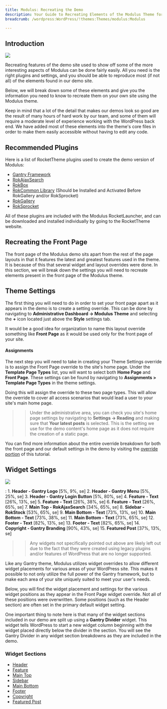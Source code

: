 ```yaml
---
title: Modulus: Recreating the Demo
description: Your Guide to Recreating Elements of the Modulus Theme for WordPress
breadcrumb: /wordpress:WordPress/!themes:Themes/modulus:Modulus

---
```


Introduction
-----

![][modulus2]

Recreating features of the demo site used to show off some of the more interesting aspects of Modulus can be done fairly easily. All you need is the right plugins and settings, and you should be able to reproduce most (if not all) of the elements found in our demo site.

Below, we will break down some of these elements and give you the information you need to know to recreate them on your own site using the Modulus theme.

Keep in mind that a lot of the detail that makes our demos look so good are the result of many hours of hard work by our team, and some of them will require a moderate level of experience working with the WordPress back end. We have added most of these elements into the theme's core files in order to make them easily accessible without having to edit any code.

Recommended Plugins
-----

Here is a list of RocketTheme plugins used to create the demo version of Modulus:

* [Gantry Framework][gantry]
* [RokAjaxSearch][rokajaxsearch]
* [RokBox][rokbox]
* [RokCommon Library](http://www.rockettheme.com/wordpress/plugins/rokutilities) (Should be Installed and Activated Before RokGallery and/or RokSprocket)
* [RokGallery][rokgallery]
* [RokSprocket][roksprocket]

All of these plugins are included with the Modulus RocketLauncher, and can be downloaded and installed individually by going to the RocketTheme website.

Recreating the Front Page
-----

The front page of the Modulus demo sits apart from the rest of the page layouts in that it features the latest and greatest features used in the theme. It is because of this that several widget and layout overrides were done. In this section, we will break down the settings you will need to recreate elements present in the front page of the Modulus theme.

Theme Settings
-----

The first thing you will need to do in order to set your front page apart as it appears in the demo is to create a setting override. This can be done by navigating to **Administrative Dashboard -> Modulus Theme** and selecting the **+** icon located just above the **Style** settings tab.

It would be a good idea for organization to name this layout override something like **Front Page** as it would be used only for the front page of your site.

#### Assignments

The next step you will need to take in creating your Theme Settings override is to assign the Front Page override to the site's home page. Under the **Template Page Types** list, you will want to select both **Home Page** and **Front Page**. These settings can be found by navigating to **Assignments > Template Page Types** in the theme settings.

Doing this will assign the override to these two page types. This will allow the override to cover all access scenarios that would lead a user to your site's main home page.

>> Under the administrative area, you can check you site's home page settings by navigating to **Settings -> Reading** and making sure that **Your latest posts** is selected. This is the setting we use for the demo content's home page as it does not require the creation of a static page.

You can find more information about the entire override breakdown for both the front page and our default settings in the demo by visiting the [override portion][demooverride] of this tutorial.

Widget Settings
-----

![][Modulus]

:   1. **Header - Gantry Logo** [5%, 9%, se]
    2. **Header - Gantry Menu** [5%, 25%, se]
    3. **Header - Gantry Login Button** [5%, 80%, se]
    4. **Feature - Text** [26%, 13%, se]
    5. **Feature - Text** [26%, 38%, se]
    6. **Feature - Text** [26%, 65%, se]
    7. **Main Top - RokAjaxSearch** [34%, 65%, se]
    8. **Sidebar - RokStock** [53%, 65%, se]
    9. **Main Bottom - Text** [73%, 13%, se]
    10. **Main Bottom - Text** [73%, 38%, se]
    11. **Main Bottom - Text** [73%, 65%, se]
    12. **Footer - Text** [82%, 13%, se]
    13. **Footer - Text** [82%, 65%, se]
    14. **Copyright - Gantry Branding** [90%, 43%, se]
    15. **Featured Post** [37%, 13%, se]

>> Any widgets not specifically pointed out above are likely left out due to the fact that they were created using legacy plugins and/or features of WordPress that are no longer supported.

Like any Gantry theme, Modulus utilizes widget overrides to allow different widget placements for various areas of your WordPress site. This makes it possible to not only utilize the full power of the Gantry framework, but to make each area of your site uniquely suited to meet your user's needs.

Below, you will find the widget placement and settings for the various widget positions as they appear in the Front Page widget override. Not all of these positions were overwritten. Some positions (such as the Header section) are often set in the primary default widget setting.

One important thing to note here is that many of the widget sections included in our demo are split up using a **Gantry Divider** widget. This widget tells WordPress to start a new widget column beginning with the widget placed directly below the divider in the section. You will see the Gantry Divider in any widget section breakdowns as they are included in the demo.

### Widget Sections

* [Header][header]
* [Feature][feature]
* [Main Top][maintop]
* [Sidebar][sidebar]
* [Main Bottom][mainbottom]
* [Footer][footer]
* [Copyright][copyright]
* [Featured Post][post]

[gantry]: http://gantry-framework.org/download
[rokajaxsearch]: http://www.rockettheme.com/wordpress/plugins/rokajaxsearch
[rokbox]: http://www.rockettheme.com/wordpress/plugins/rokbox
[roksprocket]: http://www.rockettheme.com/wordpress/plugins/roksprocket
[Modulus]: assets/modulus2.jpeg
[modulus2]: assets/modulus.jpeg
[roksprocket]: http://www.rockettheme.com/wordpress/plugins/roksprocket
[rokgallery]: http://www.rockettheme.com/wordpress/plugins/rokgallery
[faq]: faq.md
[override]: http://gantry-framework.org/documentation/wordpress/configure/
[navigation]: demo_navigation.md
[header]: demo_header.md
[feature]: demo_feature.md
[navigation]: demo_navigation.md
[maintop]: demo_maintop.md
[post]: demo_post.md
[sidebar]: demo_sidebar.md
[mainbottom]: demo_mainbottom.md
[footer]: demo_footer.md
[copyright]: demo_copyright.md
[demooverride]: demo_override.md
